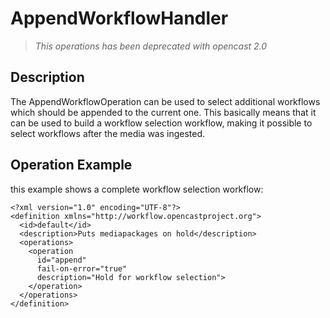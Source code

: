 AppendWorkflowHandler
=====================

> *This operations has been deprecated with opencast 2.0*

Description
-----------

The AppendWorkflowOperation can be used to select additional workflows which should be appended to the current one. This
basically means that it can be used to build a workflow selection workflow, making it possible to select workflows after
the media was ingested.


Operation Example
-----------------

this example shows a complete workflow selection workflow:

    <?xml version="1.0" encoding="UTF-8"?>
    <definition xmlns="http://workflow.opencastproject.org">
      <id>default</id>
      <description>Puts mediapackages on hold</description>
      <operations>
        <operation
          id="append"
          fail-on-error="true"
          description="Hold for workflow selection">
        </operation>
      </operations>
    </definition>
